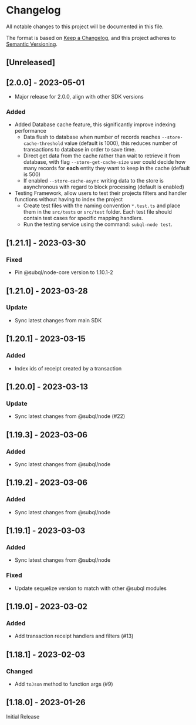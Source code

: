 # Changelog
All notable changes to this project will be documented in this file.

The format is based on [Keep a Changelog](https://keepachangelog.com/en/1.0.0/),
and this project adheres to [Semantic Versioning](https://semver.org/spec/v2.0.0.html).

## [Unreleased]

## [2.0.0] - 2023-05-01
- Major release for 2.0.0, align with other SDK versions
### Added
- Added Database cache feature, this significantly improve indexing performance
  - Data flush to database when number of records reaches `--store-cache-threshold` value (default is 1000), this reduces number of transactions to database in order to save time.
  - Direct get data from the cache rather than wait to retrieve it from database, with flag `--store-get-cache-size` user could decide how many records for **each** entity they want to keep in the cache (default is 500)
  - If enabled `--store-cache-async` writing data to the store is asynchronous with regard to block processing (default is enabled)
- Testing Framework, allow users to test their projects filters and handler functions without having to index the project
  - Create test files with the naming convention `*.test.ts` and place them in the `src/tests` or `src/test` folder. Each test file should contain test cases for specific mapping handlers.
  - Run the testing service using the command: `subql-node test`.

## [1.21.1] - 2023-03-30
### Fixed
- Pin @subql/node-core  version to 1.10.1-2

## [1.21.0] - 2023-03-28
### Update
- Sync latest changes from main SDK

## [1.20.1] - 2023-03-15
### Added
- Index ids of receipt created by a transaction

## [1.20.0] - 2023-03-13
### Update
- Sync latest changes from @subql/node (#22)

## [1.19.3] - 2023-03-06
### Added
- Sync latest changes from @subql/node

## [1.19.2] - 2023-03-06
### Added
- Sync latest changes from @subql/node

## [1.19.1] - 2023-03-03
### Added
- Sync latest changes from @subql/node

### Fixed
- Update sequelize version to match with other @subql modules 

## [1.19.0] - 2023-03-02
### Added
- Add transaction receipt handlers and filters (#13)

## [1.18.1] - 2023-02-03
### Changed
- Add `toJson` method to function args (#9)

## [1.18.0] - 2023-01-26

Initial Release

